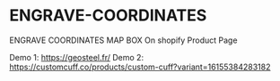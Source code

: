 # ENGRAVE-COORDINATES
ENGRAVE COORDINATES MAP BOX On shopify Product Page

Demo 1: https://geosteel.fr/
Demo 2: https://customcuff.co/products/custom-cuff?variant=16155384283182

